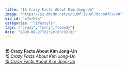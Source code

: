 ```yaml
---
title: "15 Crazy Facts About Kim Jong-Un"
image: "https://s2.dmcdn.net/v/SQ8fT1VH9lTdcnoHf/x240"
vid_id: "x7vrh3x"
categories: "lifestyle"
tags: ["crazy","funny","comedy"]
date: "2020-08-27T02:29:05+03:00"
---
```

<br><b>15 Crazy Facts About Kim Jong-Un</b><br> <i>15 Crazy Facts About Kim Jong-Un</i><br> <u>15 Crazy Facts About Kim Jong-Un</u>
